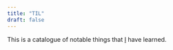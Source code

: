 ```yaml
---
title: "TIL"
draft: false
---
```


This is a catalogue of notable things that [I](http://eliasdorneles.com) have learned.


